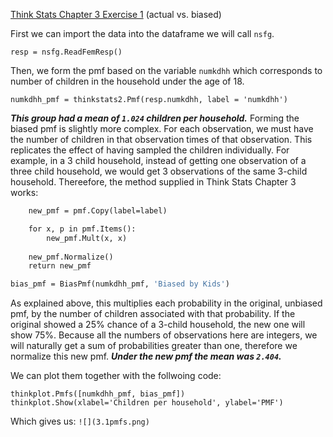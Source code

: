 [Think Stats Chapter 3 Exercise 1](http://greenteapress.com/thinkstats2/html/thinkstats2004.html#toc31) (actual vs. biased)

First we can import the data into the dataframe we will call ```nsfg```.

```resp = nsfg.ReadFemResp()```

Then, we form the pmf based on the variable ```numkdhh``` which corresponds to number of children in the household under the age of 18.

```numkdhh_pmf = thinkstats2.Pmf(resp.numkdhh, label = 'numkdhh')```

***This group had a mean of ```1.024``` children per household.***
Forming the biased pmf is slightly more complex. For each observation, we must have the number of children in that observation times of that observation. This replicates the effect of having sampled the children individually. For example, in a 3 child household, instead of getting one observation of a three child household, we would get 3 observations of the same 3-child household. Thereefore, the method supplied in Think Stats Chapter 3 works:
```def BiasPmf(pmf, label):
    new_pmf = pmf.Copy(label=label)

    for x, p in pmf.Items():
        new_pmf.Mult(x, x)
        
    new_pmf.Normalize()
    return new_pmf

bias_pmf = BiasPmf(numkdhh_pmf, 'Biased by Kids')
```
As explained above, this multiplies each probability in the original, unbiased pmf, by the number of children associated with that probability. If the original showed a 25% chance of a 3-child household, the new one will show 75%. Because all the numbers of observations here are integers, we will naturally get a sum of probabilities greater than one, therefore we normalize this new pmf. 
***Under the new pmf the mean was ```2.404```.***

We can plot them together with the follwoing code:
```thinkplot.PrePlot(2)
thinkplot.Pmfs([numkdhh_pmf, bias_pmf])
thinkplot.Show(xlabel='Children per household', ylabel='PMF')
```
Which gives us:
```![](3.1pmfs.png)```

